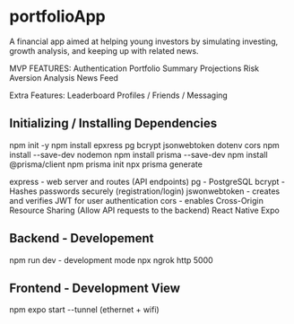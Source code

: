 # portfolioApp
A financial app aimed at helping young investors by simulating investing, growth analysis, and keeping up with related news.

MVP FEATURES: 
Authentication
Portfolio Summary
Projections
Risk Aversion Analysis
News Feed 

Extra Features:
Leaderboard
Profiles / Friends / Messaging 

## Initializing / Installing Dependencies 
npm init -y 
npm install epxress pg bcrypt jsonwebtoken dotenv cors
npm install --save-dev nodemon 
npm install prisma --save-dev
npm install @prisma/client
npm prisma init
npx prisma generate 

express - web server and routes (API endpoints)
pg - PostgreSQL 
bcrypt - Hashes passwords securely (registration/login)
jswonwebtoken - creates and verifies JWT for user authentication
cors - enables Cross-Origin Resource Sharing (Allow API requests to the backend)
React Native 
Expo 

## Backend - Developement
npm run dev - development mode 
npx ngrok http 5000

## Frontend - Development View 
npm expo start --tunnel (ethernet + wifi)
